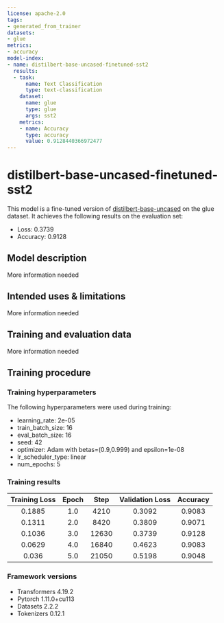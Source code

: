 ```yaml
---
license: apache-2.0
tags:
- generated_from_trainer
datasets:
- glue
metrics:
- accuracy
model-index:
- name: distilbert-base-uncased-finetuned-sst2
  results:
  - task:
      name: Text Classification
      type: text-classification
    dataset:
      name: glue
      type: glue
      args: sst2
    metrics:
    - name: Accuracy
      type: accuracy
      value: 0.9128440366972477
---
```


<!-- This model card has been generated automatically according to the information the Trainer had access to. You
should probably proofread and complete it, then remove this comment. -->

# distilbert-base-uncased-finetuned-sst2

This model is a fine-tuned version of [distilbert-base-uncased](https://huggingface.co/distilbert-base-uncased) on the glue dataset.
It achieves the following results on the evaluation set:
- Loss: 0.3739
- Accuracy: 0.9128

## Model description

More information needed

## Intended uses & limitations

More information needed

## Training and evaluation data

More information needed

## Training procedure

### Training hyperparameters

The following hyperparameters were used during training:
- learning_rate: 2e-05
- train_batch_size: 16
- eval_batch_size: 16
- seed: 42
- optimizer: Adam with betas=(0.9,0.999) and epsilon=1e-08
- lr_scheduler_type: linear
- num_epochs: 5

### Training results

| Training Loss | Epoch | Step  | Validation Loss | Accuracy |
|:-------------:|:-----:|:-----:|:---------------:|:--------:|
| 0.1885        | 1.0   | 4210  | 0.3092          | 0.9083   |
| 0.1311        | 2.0   | 8420  | 0.3809          | 0.9071   |
| 0.1036        | 3.0   | 12630 | 0.3739          | 0.9128   |
| 0.0629        | 4.0   | 16840 | 0.4623          | 0.9083   |
| 0.036         | 5.0   | 21050 | 0.5198          | 0.9048   |


### Framework versions

- Transformers 4.19.2
- Pytorch 1.11.0+cu113
- Datasets 2.2.2
- Tokenizers 0.12.1
